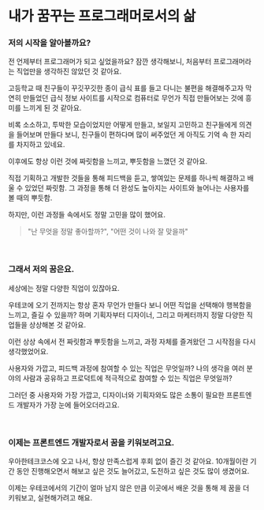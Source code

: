 # 내가 꿈꾸는 프로그래머로서의 삶

### 저의 시작을 알아볼까요?

전 언제부터 프로그래머가 되고 싶었을까요?
잠깐 생각해보니, 처음부터 프로그래머라는 직업만을 생각하진 않았던 것 같아요.

고등학교 때 친구들이 꾸깃꾸깃한 종이 급식 표를 들고 다니는 불편을 해결해주고자 막연히 만들었던
급식 정보 사이트를 시작으로 컴퓨터로 무언가 직접 만들어보는 것에 흥미를 느끼게 된 것 같아요.

비록 소소하고, 투박한 모습이었지만 어떻게 만들고, 보일지 고민하고
친구들에게 의견을 들어보며 만들다 보니, 친구들이 편하다며 많이 써주었던 게 아직도 기억 속 한 자리를 차지하고 있네요.

이후에도 항상 이런 것에 짜릿함을 느끼고, 뿌듯함을 느꼈던 것 같아요.

직접 기획하고 개발한 것들을 통해 피드백을 듣고, 쌓여있는 문제를 하나씩 해결하고 배울 수 있었던 짜릿함.
그 과정을 통해 더 완성도 높아지는 사이트와 늘어나는 사용자를 볼 때의 뿌듯함.

하지만, 이런 과정들 속에서도 정말 고민을 많이 했어요.
> "난 무엇을 정말 좋아할까?", "어떤 것이 나와 잘 맞을까"

<br>

### 그래서 저의 꿈은요.

세상에는 정말 다양한 직업이 있잖아요.

우테코에 오기 전까지는 항상 혼자 무언가 만들다 보니 어떤 직업을 선택해야 행복함을 느끼고, 즐길 수 있을까? 하며
기획자부터 디자이너, 그리고 마케터까지 정말 다양한 직업들을 상상해본 것 같아요.

이런 상상 속에서 전 짜릿함과 뿌듯함을 느끼고, 과정 자체를 즐겨왔던 그 시작점을 다시 생각했었어요.

사용자와 가깝고, 피드백 과정에 참여할 수 있는 직업은 무엇일까?
나의 생각을 여러 분야의 사람과 공유하고 프로덕트에 적극적으로 참여할 수 있는 직업은 무엇일까?

그러던 중 사용자와 가장 가깝고, 디자이너와 기획자와도 많은 소통이 필요한
프론트엔드 개발자가 가장 눈에 들어오더라고요.

<br>

### 이제는 프론트엔드 개발자로서 꿈을 키워보려고요.

우아한테크코스에 오고 나서, 항상 만족스럽게 후회 없이 즐긴 것 같아요.
10개월이란 기간 동안 진행해오면서 해보고 싶은 것도 늘어갔고, 도전하고 싶은 것도 많이 생겼어요.

이제는 우테코에서의 기간이 얼마 남지 않은 만큼 이곳에서 배운 것을 통해 제 꿈을 더 키워보고, 실현해가려고 해요.
